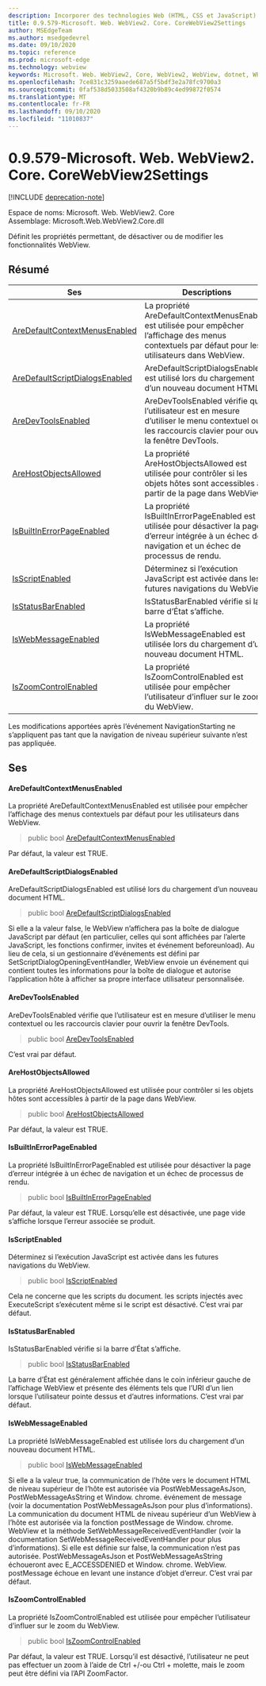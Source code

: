 ```yaml
---
description: Incorporer des technologies Web (HTML, CSS et JavaScript) dans vos applications natives avec le contrôle Microsoft Edge WebView2
title: 0.9.579-Microsoft. Web. WebView2. Core. CoreWebView2Settings
author: MSEdgeTeam
ms.author: msedgedevrel
ms.date: 09/10/2020
ms.topic: reference
ms.prod: microsoft-edge
ms.technology: webview
keywords: Microsoft. Web. WebView2, Core, WebView2, WebView, dotnet, WPF, WinForms, application, Edge, CoreWebView2, CoreWebView2Controller, contrôle de navigateur, Edge html, Microsoft. Web. WebView2. Core. CoreWebView2Settings
ms.openlocfilehash: 7ce831c3259aaede687a5f5bdf3e2a78fc9700a3
ms.sourcegitcommit: 0faf538d5033508af4320b9b89c4ed99872f0574
ms.translationtype: MT
ms.contentlocale: fr-FR
ms.lasthandoff: 09/10/2020
ms.locfileid: "11010837"
---
```

# 0.9.579-Microsoft. Web. WebView2. Core. CoreWebView2Settings 

[!INCLUDE [deprecation-note](../../includes/deprecation-note.md)]

Espace de noms: Microsoft. Web. WebView2. Core \
Assemblage: Microsoft.Web.WebView2.Core.dll

Définit les propriétés permettant, de désactiver ou de modifier les fonctionnalités WebView.

## Résumé

 Ses                        | Descriptions
--------------------------------|---------------------------------------------
[AreDefaultContextMenusEnabled](#aredefaultcontextmenusenabled) | La propriété AreDefaultContextMenusEnabled est utilisée pour empêcher l’affichage des menus contextuels par défaut pour les utilisateurs dans WebView.
[AreDefaultScriptDialogsEnabled](#aredefaultscriptdialogsenabled) | AreDefaultScriptDialogsEnabled est utilisé lors du chargement d’un nouveau document HTML.
[AreDevToolsEnabled](#aredevtoolsenabled) | AreDevToolsEnabled vérifie que l’utilisateur est en mesure d’utiliser le menu contextuel ou les raccourcis clavier pour ouvrir la fenêtre DevTools.
[AreHostObjectsAllowed](#arehostobjectsallowed) | La propriété AreHostObjectsAllowed est utilisée pour contrôler si les objets hôtes sont accessibles à partir de la page dans WebView.
[IsBuiltInErrorPageEnabled](#isbuiltinerrorpageenabled) | La propriété IsBuiltInErrorPageEnabled est utilisée pour désactiver la page d’erreur intégrée à un échec de navigation et un échec de processus de rendu.
[IsScriptEnabled](#isscriptenabled) | Déterminez si l’exécution JavaScript est activée dans les futures navigations du WebView.
[IsStatusBarEnabled](#isstatusbarenabled) | IsStatusBarEnabled vérifie si la barre d’État s’affiche.
[IsWebMessageEnabled](#iswebmessageenabled) | La propriété IsWebMessageEnabled est utilisée lors du chargement d’un nouveau document HTML.
[IsZoomControlEnabled](#iszoomcontrolenabled) | La propriété IsZoomControlEnabled est utilisée pour empêcher l’utilisateur d’influer sur le zoom du WebView.

Les modifications apportées après l’événement NavigationStarting ne s’appliquent pas tant que la navigation de niveau supérieur suivante n’est pas appliquée.

## Ses

#### AreDefaultContextMenusEnabled 

La propriété AreDefaultContextMenusEnabled est utilisée pour empêcher l’affichage des menus contextuels par défaut pour les utilisateurs dans WebView.

> public bool [AreDefaultContextMenusEnabled](#aredefaultcontextmenusenabled)

Par défaut, la valeur est TRUE.

#### AreDefaultScriptDialogsEnabled 

AreDefaultScriptDialogsEnabled est utilisé lors du chargement d’un nouveau document HTML.

> public bool [AreDefaultScriptDialogsEnabled](#aredefaultscriptdialogsenabled)

Si elle a la valeur false, le WebView n’affichera pas la boîte de dialogue JavaScript par défaut (en particulier, celles qui sont affichées par l’alerte JavaScript, les fonctions confirmer, invites et événement beforeunload). Au lieu de cela, si un gestionnaire d’événements est défini par SetScriptDialogOpeningEventHandler, WebView envoie un événement qui contient toutes les informations pour la boîte de dialogue et autorise l’application hôte à afficher sa propre interface utilisateur personnalisée.

#### AreDevToolsEnabled 

AreDevToolsEnabled vérifie que l’utilisateur est en mesure d’utiliser le menu contextuel ou les raccourcis clavier pour ouvrir la fenêtre DevTools.

> public bool [AreDevToolsEnabled](#aredevtoolsenabled)

C’est vrai par défaut.

#### AreHostObjectsAllowed 

La propriété AreHostObjectsAllowed est utilisée pour contrôler si les objets hôtes sont accessibles à partir de la page dans WebView.

> public bool [AreHostObjectsAllowed](#arehostobjectsallowed)

Par défaut, la valeur est TRUE.

#### IsBuiltInErrorPageEnabled 

La propriété IsBuiltInErrorPageEnabled est utilisée pour désactiver la page d’erreur intégrée à un échec de navigation et un échec de processus de rendu.

> public bool [IsBuiltInErrorPageEnabled](#isbuiltinerrorpageenabled)

Par défaut, la valeur est TRUE. Lorsqu’elle est désactivée, une page vide s’affiche lorsque l’erreur associée se produit.

#### IsScriptEnabled 

Déterminez si l’exécution JavaScript est activée dans les futures navigations du WebView.

> public bool [IsScriptEnabled](#isscriptenabled)

Cela ne concerne que les scripts du document. les scripts injectés avec ExecuteScript s’exécutent même si le script est désactivé. C’est vrai par défaut.

#### IsStatusBarEnabled 

IsStatusBarEnabled vérifie si la barre d’État s’affiche.

> public bool [IsStatusBarEnabled](#isstatusbarenabled)

La barre d’État est généralement affichée dans le coin inférieur gauche de l’affichage WebView et présente des éléments tels que l’URI d’un lien lorsque l’utilisateur pointe dessus et d’autres informations. C’est vrai par défaut.

#### IsWebMessageEnabled 

La propriété IsWebMessageEnabled est utilisée lors du chargement d’un nouveau document HTML.

> public bool [IsWebMessageEnabled](#iswebmessageenabled)

Si elle a la valeur true, la communication de l’hôte vers le document HTML de niveau supérieur de l’hôte est autorisée via PostWebMessageAsJson, PostWebMessageAsString et Window. chrome. événement de message (voir la documentation PostWebMessageAsJson pour plus d’informations). La communication du document HTML de niveau supérieur d’un WebView à l’hôte est autorisée via la fonction postMessage de Window. chrome. WebView et la méthode SetWebMessageReceivedEventHandler (voir la documentation SetWebMessageReceivedEventHandler pour plus d’informations). Si elle est définie sur false, la communication n’est pas autorisée. PostWebMessageAsJson et PostWebMessageAsString échoueront avec E_ACCESSDENIED et Window. chrome. WebView. postMessage échoue en levant une instance d’objet d’erreur. C’est vrai par défaut.

#### IsZoomControlEnabled 

La propriété IsZoomControlEnabled est utilisée pour empêcher l’utilisateur d’influer sur le zoom du WebView.

> public bool [IsZoomControlEnabled](#iszoomcontrolenabled)

Par défaut, la valeur est TRUE. Lorsqu’il est désactivé, l’utilisateur ne peut pas effectuer un zoom à l’aide de Ctrl +/-ou Ctrl + molette, mais le zoom peut être défini via l’API ZoomFactor.

